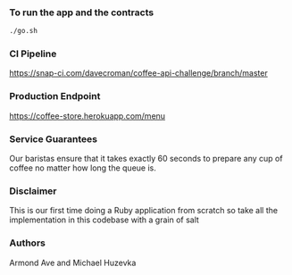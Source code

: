 ### To run the app and the contracts
```bash
./go.sh
```

### CI Pipeline
https://snap-ci.com/davecroman/coffee-api-challenge/branch/master

### Production Endpoint
https://coffee-store.herokuapp.com/menu

### Service Guarantees
Our baristas ensure that it takes exactly 60 seconds to prepare any cup of coffee no matter how long the queue is.

### Disclaimer
This is our first time doing a Ruby application from scratch so take all the implementation in this codebase with a grain of salt

### Authors
Armond Ave and Michael Huzevka
